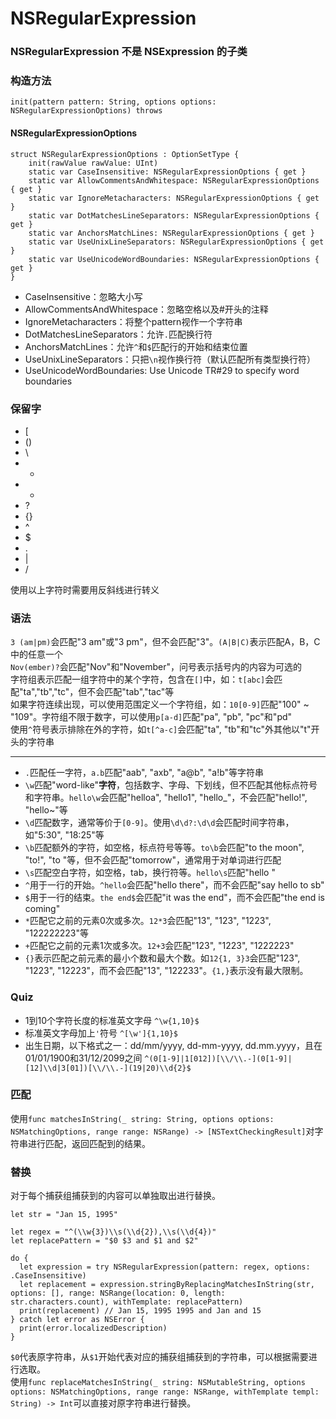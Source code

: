 # NSRegularExpression
### NSRegularExpression 不是 NSExpression 的子类
### 构造方法
`init(pattern pattern: String, options options: NSRegularExpressionOptions) throws`

#### NSRegularExpressionOptions
    struct NSRegularExpressionOptions : OptionSetType {
        init(rawValue rawValue: UInt)
        static var CaseInsensitive: NSRegularExpressionOptions { get }
        static var AllowCommentsAndWhitespace: NSRegularExpressionOptions { get }
        static var IgnoreMetacharacters: NSRegularExpressionOptions { get }
        static var DotMatchesLineSeparators: NSRegularExpressionOptions { get }
        static var AnchorsMatchLines: NSRegularExpressionOptions { get }
        static var UseUnixLineSeparators: NSRegularExpressionOptions { get }
        static var UseUnicodeWordBoundaries: NSRegularExpressionOptions { get }
    }
    
* CaseInsensitive：忽略大小写
* AllowCommentsAndWhitespace：忽略空格以及#开头的注释
* IgnoreMetacharacters：将整个pattern视作一个字符串
* DotMatchesLineSeparators：允许`.`匹配换行符
* AnchorsMatchLines：允许`^`和`$`匹配行的开始和结束位置
* UseUnixLineSeparators：只把`\n`视作换行符（默认匹配所有类型换行符）
* UseUnicodeWordBoundaries: Use Unicode TR#29 to specify word boundaries
### 保留字
* [
* ()
* \
* *
* +
* ?
* {}
* ^
* $
* .
* |
* /

使用以上字符时需要用反斜线进行转义

### 语法
`3 (am|pm)`会匹配"3 am"或"3 pm"，但不会匹配"3"。`(A|B|C)`表示匹配A，B，C中的任意一个  
`Nov(ember)?`会匹配"Nov"和"November"，问号表示括号内的内容为可选的  
字符组表示匹配一组字符中的某个字符，包含在`[]`中，如：`t[abc]`会匹配"ta","tb","tc"，但不会匹配"tab","tac"等  
如果字符连续出现，可以使用范围定义一个字符组，如：`10[0-9]`匹配"100" ~ "109"。字符组不限于数字，可以使用`p[a-d]`匹配"pa", "pb", "pc"和"pd"  
使用`^`符号表示排除在外的字符，如`t[^a-c]`会匹配"ta", "tb"和"tc"外其他以"t"开头的字符串  

---

* `.`匹配任一字符，`a.b`匹配"aab", "axb", "a@b", "a!b"等字符串
* `\w`匹配"word-like"**字符**，包括数字、字母、下划线，但不匹配其他标点符号和字符串。`hello\w`会匹配"helloa", "hello1", "hello_"，不会匹配"hello!", "hello~"等
* `\d`匹配数字，通常等价于`[0-9]`。使用`\d\d?:\d\d`会匹配时间字符串，如"5:30", "18:25"等
* `\b`匹配额外的字符，如空格，标点符号等等。`to\b`会匹配"to the moon", "to!", "to "等，但不会匹配"tomorrow"，通常用于对单词进行匹配
* `\s`匹配空白字符，如空格，tab，换行符等。`hello\s`匹配"hello "
* `^`用于一行的开始。`^hello`会匹配"hello there"，而不会匹配"say hello to sb"
* `$`用于一行的结束。`the end$`会匹配"it was the end"，而不会匹配"the end is coming"
* `*`匹配它之前的元素0次或多次。`12*3`会匹配"13", "123", "1223", "122222223"等
* `+`匹配它之前的元素1次或多次。`12+3`会匹配"123", "1223", "1222223"
* `{}`表示匹配之前元素的最小个数和最大个数。如`12{1, 3}3`会匹配"123", "1223", "12223"，而不会匹配"13", "122233"。`{1,}`表示没有最大限制。

### Quiz
* 1到10个字符长度的标准英文字母 `^\w{1,10}$`
* 标准英文字母加上`'`符号 `^[\w']{1,10}$`
* 出生日期，以下格式之一：dd/mm/yyyy, dd-mm-yyyy, dd.mm.yyyy，且在01/01/1900和31/12/2099之间 `^(0[1-9]|1[012])[\\/\\.-](0[1-9]|[12]\\d|3[01])[\\/\\.-](19|20)\\d{2}$`

### 匹配
使用`func matchesInString(_ string: String, options options: NSMatchingOptions, range range: NSRange) -> [NSTextCheckingResult]`对字符串进行匹配，返回匹配到的结果。

### 替换
对于每个捕获组捕获到的内容可以单独取出进行替换。

    let str = "Jan 15, 1995"
    
    let regex = "^(\\w{3})\\s(\\d{2}),\\s(\\d{4})"
    let replacePattern = "$0 $3 and $1 and $2"
    
    do {
      let expression = try NSRegularExpression(pattern: regex, options: .CaseInsensitive)
      let replacement = expression.stringByReplacingMatchesInString(str, options: [], range: NSRange(location: 0, length: str.characters.count), withTemplate: replacePattern)
      print(replacement) // Jan 15, 1995 1995 and Jan and 15
    } catch let error as NSError {
      print(error.localizedDescription)
    }


`$0`代表原字符串，从`$1`开始代表对应的捕获组捕获到的字符串，可以根据需要进行选取。  
使用`func replaceMatchesInString(_ string: NSMutableString, options options: NSMatchingOptions, range range: NSRange, withTemplate templ: String) -> Int`可以直接对原字符串进行替换。